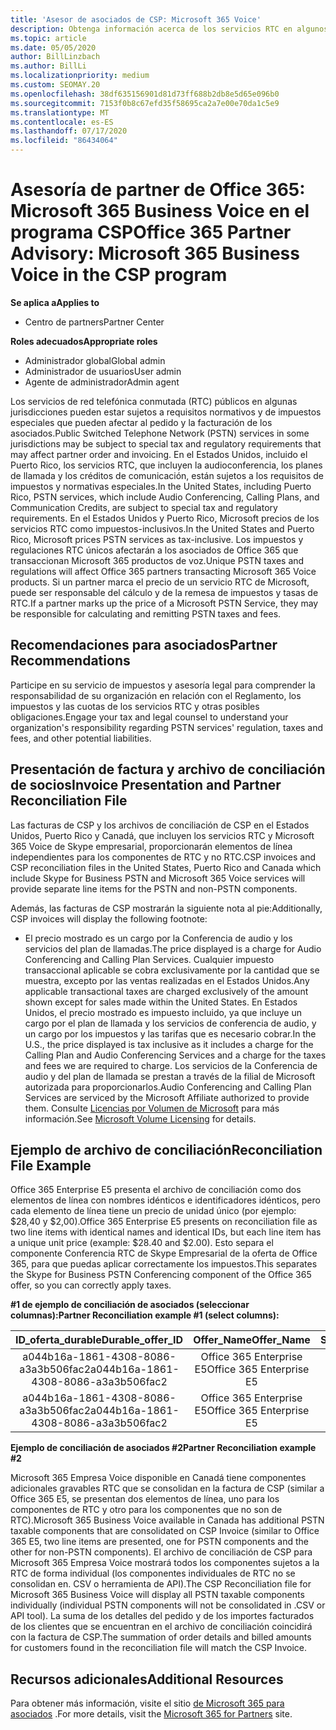```yaml
---
title: 'Asesor de asociados de CSP: Microsoft 365 Voice'
description: Obtenga información acerca de los servicios RTC en algunos países y requisitos normativos o de impuestos especiales que pueden aplicarse y afectar al orden y la facturación de los asociados.
ms.topic: article
ms.date: 05/05/2020
author: BillLinzbach
ms.author: BillLi
ms.localizationpriority: medium
ms.custom: SEOMAY.20
ms.openlocfilehash: 38df635156901d81d73ff688b2db8e5d65e096b0
ms.sourcegitcommit: 7153f0b8c67efd35f58695ca2a7e00e70da1c5e9
ms.translationtype: MT
ms.contentlocale: es-ES
ms.lasthandoff: 07/17/2020
ms.locfileid: "86434064"
---
```

# <a name="office-365-partner-advisory-microsoft-365-business-voice-in-the-csp-program"></a><span data-ttu-id="88a1a-103">Asesoría de partner de Office 365: Microsoft 365 Business Voice en el programa CSP</span><span class="sxs-lookup"><span data-stu-id="88a1a-103">Office 365 Partner Advisory: Microsoft 365 Business Voice in the CSP program</span></span>

<span data-ttu-id="88a1a-104">**Se aplica a**</span><span class="sxs-lookup"><span data-stu-id="88a1a-104">**Applies to**</span></span>

- <span data-ttu-id="88a1a-105">Centro de partners</span><span class="sxs-lookup"><span data-stu-id="88a1a-105">Partner Center</span></span>  

<span data-ttu-id="88a1a-106">**Roles adecuados**</span><span class="sxs-lookup"><span data-stu-id="88a1a-106">**Appropriate roles**</span></span>
-    <span data-ttu-id="88a1a-107">Administrador global</span><span class="sxs-lookup"><span data-stu-id="88a1a-107">Global admin</span></span>
-    <span data-ttu-id="88a1a-108">Administrador de usuarios</span><span class="sxs-lookup"><span data-stu-id="88a1a-108">User admin</span></span>
-    <span data-ttu-id="88a1a-109">Agente de administrador</span><span class="sxs-lookup"><span data-stu-id="88a1a-109">Admin agent</span></span>

<span data-ttu-id="88a1a-110">Los servicios de red telefónica conmutada (RTC) públicos en algunas jurisdicciones pueden estar sujetos a requisitos normativos y de impuestos especiales que pueden afectar al pedido y la facturación de los asociados.</span><span class="sxs-lookup"><span data-stu-id="88a1a-110">Public Switched Telephone Network (PSTN) services in some jurisdictions may be subject to special tax and regulatory requirements that may affect partner order and invoicing.</span></span> <span data-ttu-id="88a1a-111">En el Estados Unidos, incluido el Puerto Rico, los servicios RTC, que incluyen la audioconferencia, los planes de llamada y los créditos de comunicación, están sujetos a los requisitos de impuestos y normativas especiales.</span><span class="sxs-lookup"><span data-stu-id="88a1a-111">In the United States, including Puerto Rico, PSTN services, which include Audio Conferencing, Calling Plans, and Communication Credits, are subject to special tax and regulatory requirements.</span></span> <span data-ttu-id="88a1a-112">En el Estados Unidos y Puerto Rico, Microsoft precios de los servicios RTC como impuestos-inclusivos.</span><span class="sxs-lookup"><span data-stu-id="88a1a-112">In the United States and Puerto Rico, Microsoft prices PSTN services as tax-inclusive.</span></span>  <span data-ttu-id="88a1a-113">Los impuestos y regulaciones RTC únicos afectarán a los asociados de Office 365 que transaccionan Microsoft 365 productos de voz.</span><span class="sxs-lookup"><span data-stu-id="88a1a-113">Unique PSTN taxes and regulations will affect Office 365 partners transacting Microsoft 365 Voice products.</span></span>  <span data-ttu-id="88a1a-114">Si un partner marca el precio de un servicio RTC de Microsoft, puede ser responsable del cálculo y de la remesa de impuestos y tasas de RTC.</span><span class="sxs-lookup"><span data-stu-id="88a1a-114">If a partner marks up the price of a Microsoft PSTN Service, they may be responsible for calculating and remitting PSTN taxes and fees.</span></span>

## <a name="partner-recommendations"></a><span data-ttu-id="88a1a-115">Recomendaciones para asociados</span><span class="sxs-lookup"><span data-stu-id="88a1a-115">Partner Recommendations</span></span>

<span data-ttu-id="88a1a-116">Participe en su servicio de impuestos y asesoría legal para comprender la responsabilidad de su organización en relación con el Reglamento, los impuestos y las cuotas de los servicios RTC y otras posibles obligaciones.</span><span class="sxs-lookup"><span data-stu-id="88a1a-116">Engage your tax and legal counsel to understand your organization's responsibility regarding PSTN services' regulation, taxes and fees, and other potential liabilities.</span></span>

## <a name="invoice-presentation-and-partner-reconciliation-file"></a><span data-ttu-id="88a1a-117">Presentación de factura y archivo de conciliación de socios</span><span class="sxs-lookup"><span data-stu-id="88a1a-117">Invoice Presentation and Partner Reconciliation File</span></span>

<span data-ttu-id="88a1a-118">Las facturas de CSP y los archivos de conciliación de CSP en el Estados Unidos, Puerto Rico y Canadá, que incluyen los servicios RTC y Microsoft 365 Voice de Skype empresarial, proporcionarán elementos de línea independientes para los componentes de RTC y no RTC.</span><span class="sxs-lookup"><span data-stu-id="88a1a-118">CSP invoices and CSP reconciliation files in the United States, Puerto Rico and Canada which include Skype for Business PSTN and Microsoft 365 Voice services will provide separate line items for the PSTN and non-PSTN components.</span></span>

<span data-ttu-id="88a1a-119">Además, las facturas de CSP mostrarán la siguiente nota al pie:</span><span class="sxs-lookup"><span data-stu-id="88a1a-119">Additionally, CSP invoices will display the following footnote:</span></span>

* <span data-ttu-id="88a1a-120">El precio mostrado es un cargo por la Conferencia de audio y los servicios del plan de llamadas.</span><span class="sxs-lookup"><span data-stu-id="88a1a-120">The price displayed is a charge for Audio Conferencing and Calling Plan Services.</span></span>  <span data-ttu-id="88a1a-121">Cualquier impuesto transaccional aplicable se cobra exclusivamente por la cantidad que se muestra, excepto por las ventas realizadas en el Estados Unidos.</span><span class="sxs-lookup"><span data-stu-id="88a1a-121">Any applicable transactional taxes are charged exclusively of the amount shown except for sales made within the United States.</span></span>  <span data-ttu-id="88a1a-122">En Estados Unidos, el precio mostrado es impuesto incluido, ya que incluye un cargo por el plan de llamada y los servicios de conferencia de audio, y un cargo por los impuestos y las tarifas que es necesario cobrar.</span><span class="sxs-lookup"><span data-stu-id="88a1a-122">In the U.S., the price displayed is tax inclusive as it includes a charge for the Calling Plan and Audio Conferencing Services and a charge for the taxes and fees we are required to charge.</span></span>  <span data-ttu-id="88a1a-123">Los servicios de la Conferencia de audio y del plan de llamada se prestan a través de la filial de Microsoft autorizada para proporcionarlos.</span><span class="sxs-lookup"><span data-stu-id="88a1a-123">Audio Conferencing and Calling Plan Services are serviced by the Microsoft Affiliate authorized to provide them.</span></span>  <span data-ttu-id="88a1a-124">Consulte [Licencias por Volumen de Microsoft](https://go.microsoft.com/fwlink/?LinkId=690247) para más información.</span><span class="sxs-lookup"><span data-stu-id="88a1a-124">See [Microsoft Volume Licensing](https://go.microsoft.com/fwlink/?LinkId=690247) for details.</span></span>

## <a name="reconciliation-file-example"></a><span data-ttu-id="88a1a-125">Ejemplo de archivo de conciliación</span><span class="sxs-lookup"><span data-stu-id="88a1a-125">Reconciliation File Example</span></span>

<span data-ttu-id="88a1a-126">Office 365 Enterprise E5 presenta el archivo de conciliación como dos elementos de línea con nombres idénticos e identificadores idénticos, pero cada elemento de línea tiene un precio de unidad único (por ejemplo: $28,40 y $2,00).</span><span class="sxs-lookup"><span data-stu-id="88a1a-126">Office 365 Enterprise E5 presents on reconciliation file as two line items with identical names and identical IDs, but each line item has a unique unit price (example: $28.40 and $2.00).</span></span> <span data-ttu-id="88a1a-127">Esto separa el componente Conferencia RTC de Skype Empresarial de la oferta de Office 365, para que puedas aplicar correctamente los impuestos.</span><span class="sxs-lookup"><span data-stu-id="88a1a-127">This separates the Skype for Business PSTN Conferencing component of the Office 365 offer, so you can correctly apply taxes.</span></span>

<span data-ttu-id="88a1a-128">**#1 de ejemplo de conciliación de asociados (seleccionar columnas):**</span><span class="sxs-lookup"><span data-stu-id="88a1a-128">**Partner Reconciliation example #1 (select columns):**</span></span>

|<span data-ttu-id="88a1a-129">**ID_oferta_durable**</span><span class="sxs-lookup"><span data-stu-id="88a1a-129">**Durable_offer_ID**</span></span>|<span data-ttu-id="88a1a-130">**Offer_Name**</span><span class="sxs-lookup"><span data-stu-id="88a1a-130">**Offer_Name**</span></span>|<span data-ttu-id="88a1a-131">**Subscription_Start_Date**</span><span class="sxs-lookup"><span data-stu-id="88a1a-131">**Subscription_Start_Date**</span></span>|<span data-ttu-id="88a1a-132">**Subscription_End_Date**</span><span class="sxs-lookup"><span data-stu-id="88a1a-132">**Subscription_End_Date**</span></span>|<span data-ttu-id="88a1a-133">**Charge_Start_Date**</span><span class="sxs-lookup"><span data-stu-id="88a1a-133">**Charge_Start_Date**</span></span>|<span data-ttu-id="88a1a-134">**Charge_End_Date**</span><span class="sxs-lookup"><span data-stu-id="88a1a-134">**Charge_End_Date**</span></span>|<span data-ttu-id="88a1a-135">**Charge_Type**</span><span class="sxs-lookup"><span data-stu-id="88a1a-135">**Charge_Type**</span></span>|<span data-ttu-id="88a1a-136">**Unit_Price**</span><span class="sxs-lookup"><span data-stu-id="88a1a-136">**Unit_Price**</span></span>|
|:----:|:----:|:----:|:----:|:----:|:----:|:----:|:----:|
|<span data-ttu-id="88a1a-137">a044b16a-1861-4308-8086-a3a3b506fac2</span><span class="sxs-lookup"><span data-stu-id="88a1a-137">a044b16a-1861-4308-8086-a3a3b506fac2</span></span>   |<span data-ttu-id="88a1a-138">Office 365 Enterprise E5</span><span class="sxs-lookup"><span data-stu-id="88a1a-138">Office 365 Enterprise E5</span></span>   |<span data-ttu-id="88a1a-139">8/10/2019 0:00</span><span class="sxs-lookup"><span data-stu-id="88a1a-139">8/10/2019 0:00</span></span>   |<span data-ttu-id="88a1a-140">8/11/2019 0:00</span><span class="sxs-lookup"><span data-stu-id="88a1a-140">8/11/2019 0:00</span></span>   |<span data-ttu-id="88a1a-141">8/11/2019 0:00</span><span class="sxs-lookup"><span data-stu-id="88a1a-141">8/11/2019 0:00</span></span>|<span data-ttu-id="88a1a-142">9/10/2019 0:00</span><span class="sxs-lookup"><span data-stu-id="88a1a-142">9/10/2019 0:00</span></span>   |<span data-ttu-id="88a1a-143">Tarifa de ciclo</span><span class="sxs-lookup"><span data-stu-id="88a1a-143">Cycle fee</span></span>   |<span data-ttu-id="88a1a-144">28.40</span><span class="sxs-lookup"><span data-stu-id="88a1a-144">28.40</span></span>   |
|<span data-ttu-id="88a1a-145">a044b16a-1861-4308-8086-a3a3b506fac2</span><span class="sxs-lookup"><span data-stu-id="88a1a-145">a044b16a-1861-4308-8086-a3a3b506fac2</span></span>   |<span data-ttu-id="88a1a-146">Office 365 Enterprise E5</span><span class="sxs-lookup"><span data-stu-id="88a1a-146">Office 365 Enterprise E5</span></span>   |<span data-ttu-id="88a1a-147">8/10/2019 0:00</span><span class="sxs-lookup"><span data-stu-id="88a1a-147">8/10/2019 0:00</span></span>   |<span data-ttu-id="88a1a-148">8/11/2019 0:00</span><span class="sxs-lookup"><span data-stu-id="88a1a-148">8/11/2019 0:00</span></span>   |<span data-ttu-id="88a1a-149">8/11/2019 0:00</span><span class="sxs-lookup"><span data-stu-id="88a1a-149">8/11/2019 0:00</span></span>   |<span data-ttu-id="88a1a-150">9/10/2019 0:00</span><span class="sxs-lookup"><span data-stu-id="88a1a-150">9/10/2019 0:00</span></span>   |<span data-ttu-id="88a1a-151">Tarifa de ciclo</span><span class="sxs-lookup"><span data-stu-id="88a1a-151">Cycle fee</span></span>   |<span data-ttu-id="88a1a-152">2.00</span><span class="sxs-lookup"><span data-stu-id="88a1a-152">2.00</span></span>   |

<span data-ttu-id="88a1a-153">**Ejemplo de conciliación de asociados #2**</span><span class="sxs-lookup"><span data-stu-id="88a1a-153">**Partner Reconciliation example #2**</span></span>

<span data-ttu-id="88a1a-154">Microsoft 365 Empresa Voice disponible en Canadá tiene componentes adicionales gravables RTC que se consolidan en la factura de CSP (similar a Office 365 E5, se presentan dos elementos de línea, uno para los componentes de RTC y otro para los componentes que no son de RTC).</span><span class="sxs-lookup"><span data-stu-id="88a1a-154">Microsoft 365 Business Voice available in Canada has additional PSTN taxable components that are consolidated on CSP Invoice (similar to Office 365 E5, two line items are presented, one for PSTN components and the other for non-PSTN components).</span></span>  <span data-ttu-id="88a1a-155">El archivo de conciliación de CSP para Microsoft 365 Empresa Voice mostrará todos los componentes sujetos a la RTC de forma individual (los componentes individuales de RTC no se consolidan en. CSV o herramienta de API).</span><span class="sxs-lookup"><span data-stu-id="88a1a-155">The CSP Reconciliation file for Microsoft 365 Business Voice will display all PSTN taxable components individually (individual PSTN components will not be consolidated in .CSV or API tool).</span></span>  <span data-ttu-id="88a1a-156">La suma de los detalles del pedido y de los importes facturados de los clientes que se encuentran en el archivo de conciliación coincidirá con la factura de CSP.</span><span class="sxs-lookup"><span data-stu-id="88a1a-156">The summation of order details and billed amounts for customers found in the reconciliation file will match the CSP Invoice.</span></span>

## <a name="additional-resources"></a><span data-ttu-id="88a1a-157">Recursos adicionales</span><span class="sxs-lookup"><span data-stu-id="88a1a-157">Additional Resources</span></span>
<span data-ttu-id="88a1a-158">Para obtener más información, visite el sitio [de Microsoft 365 para asociados](https://www.microsoft.com/microsoft-365/partners/) .</span><span class="sxs-lookup"><span data-stu-id="88a1a-158">For more details, visit the [Microsoft 365 for Partners](https://www.microsoft.com/microsoft-365/partners/) site.</span></span>

